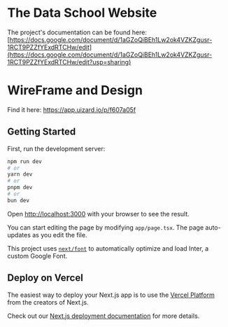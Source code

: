 # The Data School Website


The project's documentation can be found here: [https://docs.google.com/document/d/1aGZoQiBEh1Lw2ok4VZKZgusr-1RCT9PZZfYExdRTCHw/edit](https://docs.google.com/document/d/1aGZoQiBEh1Lw2ok4VZKZgusr-1RCT9PZZfYExdRTCHw/edit?usp=sharing)

# WireFrame and Design
Find it here: https://app.uizard.io/p/f607a05f

## Getting Started

First, run the development server:

```bash
npm run dev
# or
yarn dev
# or
pnpm dev
# or
bun dev
```

Open [http://localhost:3000](http://localhost:3000) with your browser to see the result.

You can start editing the page by modifying `app/page.tsx`. The page auto-updates as you edit the file.

This project uses [`next/font`](https://nextjs.org/docs/basic-features/font-optimization) to automatically optimize and load Inter, a custom Google Font.

## Deploy on Vercel

The easiest way to deploy your Next.js app is to use the [Vercel Platform](https://vercel.com/new?utm_medium=default-template&filter=next.js&utm_source=create-next-app&utm_campaign=create-next-app-readme) from the creators of Next.js.

Check out our [Next.js deployment documentation](https://nextjs.org/docs/deployment) for more details.
